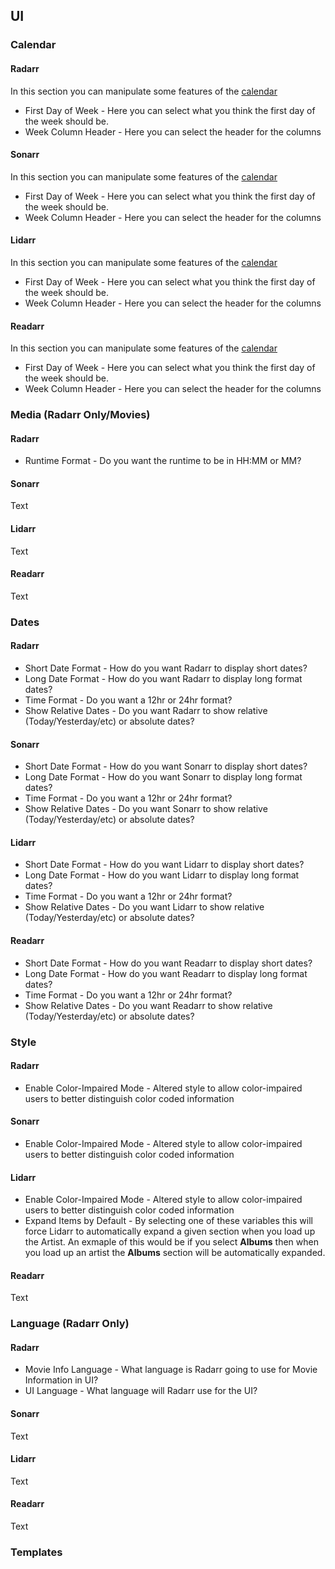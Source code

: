 UI
--

### Calendar

#### Radarr

<section begin=radarr_settings_ui_calendar />

In this section you can manipulate some features of the
[calendar](Radarr_Calendar "wikilink")

-   First Day of Week - Here you can select what you think the first day
    of the week should be.
-   Week Column Header - Here you can select the header for the columns

<section end=radarr_settings_ui_calendar />

#### Sonarr

<section begin=sonarr_settings_ui_calendar />

In this section you can manipulate some features of the
[calendar](Sonarr_Calendar "wikilink")

-   First Day of Week - Here you can select what you think the first day
    of the week should be.
-   Week Column Header - Here you can select the header for the columns

<section end=sonarr_settings_ui_calendar />

#### Lidarr

<section begin=lidarr_settings_ui_calendar />

In this section you can manipulate some features of the
[calendar](Lidarr_Calendar "wikilink")

-   First Day of Week - Here you can select what you think the first day
    of the week should be.
-   Week Column Header - Here you can select the header for the columns

<section end=lidarr_settings_ui_calendar />

#### Readarr

<section begin=readarr_settings_ui_calendar />

In this section you can manipulate some features of the
[calendar](Readarr_Calendar "wikilink")

-   First Day of Week - Here you can select what you think the first day
    of the week should be.
-   Week Column Header - Here you can select the header for the columns

<section end=readarr_settings_ui_calendar />

### Media (Radarr Only/Movies)

#### Radarr

<section begin=radarr_settings_ui_movies />

-   Runtime Format - Do you want the runtime to be in HH:MM or MM?

<section end=radarr_settings_ui_movies />

#### Sonarr

<section begin=sonarr_settings_ui_ />

Text

<section end=sonarr_settings_ui_ />

#### Lidarr

<section begin=lidarr_settings_ui_ />

Text

<section end=lidarr_settings_ui_ />

#### Readarr

<section begin=readarr_settings_ui_ />

Text

<section end=readarr_settings_ui_ />

### Dates

#### Radarr

<section begin=radarr_settings_ui_dates />

-   Short Date Format - How do you want Radarr to display short dates?
-   Long Date Format - How do you want Radarr to display long format
    dates?
-   Time Format - Do you want a 12hr or 24hr format?
-   Show Relative Dates - Do you want Radarr to show relative
    (Today/Yesterday/etc) or absolute dates?

<section end=radarr_settings_ui_dates />

#### Sonarr

<section begin=sonarr_settings_ui_dates />

-   Short Date Format - How do you want Sonarr to display short dates?
-   Long Date Format - How do you want Sonarr to display long format
    dates?
-   Time Format - Do you want a 12hr or 24hr format?
-   Show Relative Dates - Do you want Sonarr to show relative
    (Today/Yesterday/etc) or absolute dates?

<section end=sonarr_settings_ui_dates />

#### Lidarr

<section begin=lidarr_settings_ui_dates />

-   Short Date Format - How do you want Lidarr to display short dates?
-   Long Date Format - How do you want Lidarr to display long format
    dates?
-   Time Format - Do you want a 12hr or 24hr format?
-   Show Relative Dates - Do you want Lidarr to show relative
    (Today/Yesterday/etc) or absolute dates?

<section end=lidarr_settings_ui_dates />

#### Readarr

<section begin=readarr_settings_ui_dates />

-   Short Date Format - How do you want Readarr to display short dates?
-   Long Date Format - How do you want Readarr to display long format
    dates?
-   Time Format - Do you want a 12hr or 24hr format?
-   Show Relative Dates - Do you want Readarr to show relative
    (Today/Yesterday/etc) or absolute dates?

<section end=readarr_settings_ui_dates />

### Style

#### Radarr

<section begin=radarr_settings_ui_style />

-   Enable Color-Impaired Mode - Altered style to allow color-impaired
    users to better distinguish color coded information

<section end=radarr_settings_ui_style />

#### Sonarr

<section begin=sonarr_settings_ui_style />

-   Enable Color-Impaired Mode - Altered style to allow color-impaired
    users to better distinguish color coded information

<section end=sonarr_settings_ui_style />

#### Lidarr

<section begin=lidarr_settings_ui_style />

-   Enable Color-Impaired Mode - Altered style to allow color-impaired
    users to better distinguish color coded information
-   Expand Items by Default - By selecting one of these variables this
    will force Lidarr to automatically expand a given section when you
    load up the Artist. An exmaple of this would be if you select
    **Albums** then when you load up an artist the **Albums** section
    will be automatically expanded.

<section end=lidarr_settings_ui_style />

#### Readarr

<section begin=readarr_settings_ui_style />

Text

<section end=readarr_settings_ui_style />

### Language (Radarr Only)

#### Radarr

<section begin=radarr_settings_ui_language />

-   Movie Info Language - What language is Radarr going to use for Movie
    Information in UI?
-   UI Language - What language will Radarr use for the UI?

<section end=radarr_settings_ui_language />

#### Sonarr

<section begin=sonarr_settings_ui_language />

Text

<section end=sonarr_settings_ui_language />

#### Lidarr

<section begin=lidarr_settings_ui_language />

Text

<section end=lidarr_settings_ui_language />

#### Readarr

<section begin=readarr_settings_ui_language />

Text

<section end=readarr_settings_ui_language />

### Templates
